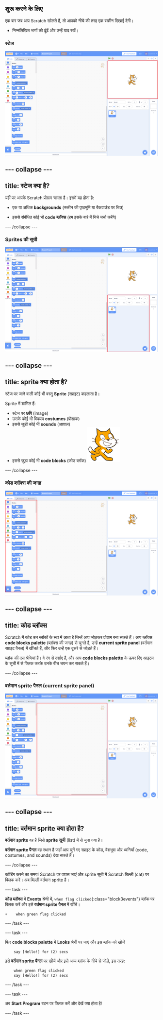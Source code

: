 ## शुरू करने के लिए

एक बार जब आप Scratch खोलते हैं, तो आपको नीचे की तरह एक स्क्रीन दिखाई देगी।

+ निम्नलिखित भागों को ढूंढें और उन्हें याद रखें।

### स्टेज

 ![Scratch window with the stage highlighted](images/hlStage.png)

--- collapse ---
---
title: स्टेज क्या है?
---
यहीं पर आपके Scratch प्रोग्राम चलता है। इसमें यह होता है:

* एक या अधिक **backgrounds** \(स्क्रीन की पृष्ठभूमि या बैकग्राउंड पर चित्र\)

* इससे संबंधित कोई भी **code ब्लॉक्स** \(हम इसके बारे में निचे चर्चा करेंगे\)

--- /collapse ---

### Sprites की सूची

 ![Scratch window with the sprite list highlighted](images/hlSpriteList.png)

--- collapse ---
---
title: sprite क्या होता है?
---

स्टेज पर जाने वाली कोई भी वस्तु **Sprite** (स्प्राइट) कहलाता है।

Sprite में शामिल हैं:
* स्टेज पर **छवि** (image)
* उसके कोई भी विकल्प **costumes** \(पोशाक\)
* इससे जुड़ी कोई भी **sounds** (आवाज़)
* इससे जुड़ा कोई भी **code blocks** (कोड ब्लॉक) ![](images/setup2.png)

--- /collapse ---

### कोड ब्लॉक्स की जगह

 ![Scratch window with the blocks pallet highlighted](images/hlBlocksPalette.png)

--- collapse ---
---
title: कोड ब्लॉक्स
---

Scratch में कोड उन ब्लॉकों के रूप में आता है जिन्हें आप जोड़कर प्रोग्राम बना सकते हैं। आप ब्लॉक्स **code blocks palette** (ब्लॉक्स की जगह) से चुनते है, उन्हें **current sprite panel** (वर्तमान स्प्राइट पैनल) में खींचते हैं, और फिर उन्हें एक दूसरे से जोड़ते हैं।

ब्लॉक की दस श्रेणियां हैं। वे रंग से दर्शाए हैं, और आप **code blocks palette** के ऊपर दिए आइटम के सूची में से क्लिक करके उनके बीच चयन कर सकते हैं।

--- /collapse ---

### वर्तमान sprite पैनल (current sprite panel)

 ![Scratch window with the current sprite panel highlighted](images/hlCurrentSpritePanel.png)

--- collapse ---
---
title: वर्तमान sprite क्या होता है?
---

**वर्तमान sprite** वह है जिसे **sprite सूची** (list) में से चुना गया है।

**वर्तमान sprite पैनल** वह स्थान है जहाँ आप चुनें गए स्प्राइट के कोड, वेशभूषा और ध्वनियाँ (code, costumes, and sounds) देख सकते हैं।

--- /collapse ---

कोडिंग करने का समय! Scratch पर वापस जाएं और sprite सूची में Scratch बिल्ली (cat) पर क्लिक करें। अब बिल्ली वर्तमान sprite है।

--- task ---

**कोड ब्लॉक्स** में **Events** श्रेणी में, `when flag clicked`{:class="block3events"} ब्लॉक पर क्लिक करें और इसे **वर्तमान sprite पैनल** में खींचें।

```blocks3
+    when green flag clicked
```

--- /task ---

--- task ---

फिर **code blocks palette** में **Looks** श्रेणी पर जाएं और इस ब्लॉक को खोजें

```blocks3
    say [Hello!] for (2) secs
```

इसे **वर्तमान sprite पैनल** पर खींचें और इसे अन्य ब्लॉक के नीचे से जोड़ें, इस तरह:

```blocks3
    when green flag clicked
    say [Hello!] for (2) secs
```

--- /task ---

--- task ---

अब **Start Program** बटन पर क्लिक करें और देखें क्या होता है!

--- /task ---

